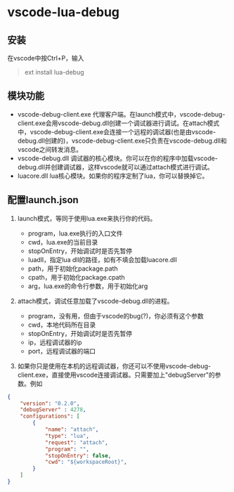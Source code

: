 # vscode-lua-debug

## 安装
在vscode中按Ctrl+P，输入
> ext install lua-debug

## 模块功能
* vscode-debug-client.exe 代理客户端。在launch模式中，vscode-debug-client.exe会用vscode-debug.dll创建一个调试器进行调试。在attach模式中，vscode-debug-client.exe会连接一个远程的调试器(也是由vscode-debug.dll创建的)，vscode-debug-client.exe只负责在vscode-debug.dll和vscode之间转发消息。
* vscode-debug.dll 调试器的核心模块。你可以在你的程序中加载vscode-debug.dll并创建调试器，这样vscode就可以通过attach模式进行调试。
* luacore.dll lua核心模块。如果你的程序定制了lua，你可以替换掉它。

## 配置launch.json

1. launch模式，等同于使用lua.exe来执行你的代码。

    * program，lua.exe执行的入口文件 
    * cwd，lua.exe的当前目录
    * stopOnEntry，开始调试时是否先暂停
    * luadll，指定lua dll的路径，如有不填会加载luacore.dll
    * path，用于初始化package.path
    * cpath，用于初始化package.cpath
    * arg，lua.exe的命令行参数，用于初始化arg

2. attach模式，调试任意加载了vscode-debug.dll的进程。

    * program，没有用，但由于vscode的bug(?)，你必须有这个参数 
    * cwd，本地代码所在目录
    * stopOnEntry，开始调试时是否先暂停
    * ip，远程调试器的ip
    * port，远程调试器的端口

3. 如果你只是使用在本机的远程调试器，你还可以不使用vscode-debug-client.exe，直接使用vscode连接调试器。只需要加上"debugServer"的参数。例如

```json
{
    "version": "0.2.0",
    "debugServer" : 4278,
    "configurations": [
        {
            "name": "attach",
            "type": "lua",
            "request": "attach",
            "program": "",
            "stopOnEntry": false,
            "cwd": "${workspaceRoot}",
        }
    ]
}
```
